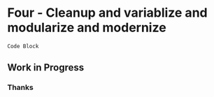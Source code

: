 # Four - Cleanup and variablize and modularize and modernize

    Code Block

## Work in Progress

### Thanks